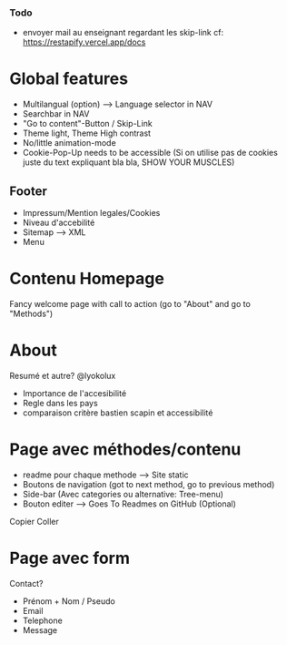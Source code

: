 ### Todo 
- envoyer mail au enseignant regardant les skip-link cf: https://restapify.vercel.app/docs

# Global features
- Multilangual (option) --> Language selector in NAV
- Searchbar in NAV
- "Go to content"-Button / Skip-Link
- Theme light, Theme High contrast
- No/little animation-mode
- Cookie-Pop-Up needs to be accessible (Si on utilise pas de cookies juste du text expliquant bla bla, SHOW YOUR MUSCLES)

## Footer
- Impressum/Mention legales/Cookies
- Niveau d'accebilité
- Sitemap --> XML
- Menu

# Contenu Homepage

Fancy welcome page with call to action (go to "About" and go to "Methods")


# About

Resumé et autre?
@lyokolux
- Importance de l'accesibilité
- Regle dans les pays
- comparaison critère bastien scapin et accessibilité

# Page avec méthodes/contenu
- readme pour chaque methode --> Site static
- Boutons de navigation (got to next method, go to previous method)
- Side-bar (Avec categories ou alternative: Tree-menu)
- Bouton editer --> Goes To Readmes on GitHub (Optional)

Copier Coller

# Page avec form

Contact?
- Prénom + Nom / Pseudo
- Email
- Telephone
- Message
